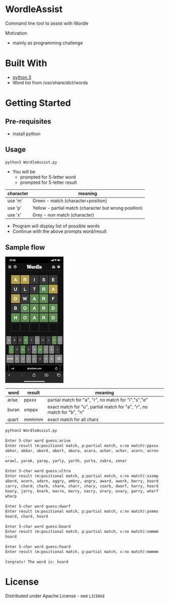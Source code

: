 # WordleAssist
Command line tool to assist with Wordle

Motivation
* mainly as programming challenge

# Built With
* [python 3](https://www.python.org/downloads/)
* Word list from /usr/share/dict/words

# Getting Started
## Pre-requisites
* install python

## Usage
`python3 WordleAssist.py`

* You will be
  * prompted for 5-letter word
  * prompted for 5-letter result

| character | meaning |
|-----------|---------|
| use 'm'| Green - match (character+position) |
| use 'p'| Yellow - partial match (character but wrong position)|
| use 'x'| Grey - non match (character)|

* Program will display list of possible words
* Continue with the above prompts word/result

## Sample flow
![Sample Flow](sampleflow.png)

| word | result | meaning |
|------|--------|---------|
| arise | ppxxx | partial match for "a", "r", no match for "i","s","e"|
| buran | xmppx | exact match for "u", partial match for "a", "r", no match for "b", "n" |
| quart | mmmmm | exact match for all chars |

```
python3 WordleAssist.py

Enter 5-char word guess:arise
Enter result (m:positional match, p:partial match, x:no match):ppxxx
abhor, abkar, abord, abort, abura, acara, achar, achor, acorn, acron
...
wrawl, yarak, yaray, yarly, yarth, yurta, zabra, zonar

Enter 5-char word guess:ultra
Enter result (m:positional match, p:partial match, x:no match):xxxmp
abord, acorn, adorn, aggry, ambry, angry, award, awork, barry, board
carry, chard, chark, charm, charr, chary, coarb, dwarf, harry, hoard
hoary, jarry, knark, macro, marry, nacry, orary, ovary, parry, wharf
wharp

Enter 5-char word guess:dwarf
Enter result (m:positional match, p:partial match, x:no match):pxmmx
board, chard, hoard

Enter 5-char word guess:board
Enter result (m:positional match, p:partial match, x:no match):xmmmm
hoard

Enter 5-char word guess:hoard
Enter result (m:positional match, p:partial match, x:no match):mmmmm

Congrats! The word is: hoard
```


# License
Distributed under Apache License - see `LICENSE`
